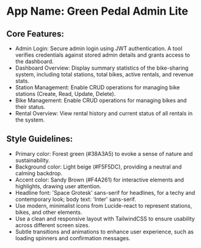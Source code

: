 # **App Name**: Green Pedal Admin Lite

## Core Features:

- Admin Login: Secure admin login using JWT authentication. A tool verifies credentials against stored admin details and grants access to the dashboard.
- Dashboard Overview: Display summary statistics of the bike-sharing system, including total stations, total bikes, active rentals, and revenue stats.
- Station Management: Enable CRUD operations for managing bike stations (Create, Read, Update, Delete).
- Bike Management: Enable CRUD operations for managing bikes and their status.
- Rental Overview: View rental history and current status of all rentals in the system.

## Style Guidelines:

- Primary color: Forest green (#38A3A5) to evoke a sense of nature and sustainability.
- Background color: Light beige (#F5F5DC), providing a neutral and calming backdrop.
- Accent color: Sandy Brown (#F4A261) for interactive elements and highlights, drawing user attention.
- Headline font: 'Space Grotesk' sans-serif for headlines, for a techy and contemporary look; body text: 'Inter' sans-serif.
- Use modern, minimalist icons from Lucide-react to represent stations, bikes, and other elements.
- Use a clean and responsive layout with TailwindCSS to ensure usability across different screen sizes.
- Subtle transitions and animations to enhance user experience, such as loading spinners and confirmation messages.
